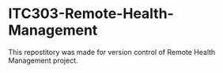 # ITC303-Remote-Health-Management
This repostitory was made for version control of  Remote Health Management project.
